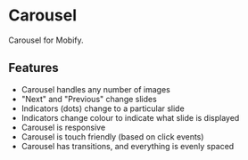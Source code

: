 # Carousel

Carousel for Mobify.

## Features

* Carousel handles any number of images
* "Next" and "Previous" change slides
* Indicators (dots) change to a particular slide
* Indicators change colour to indicate what slide is displayed
* Carousel is responsive
* Carousel is touch friendly (based on click events)
* Carousel has transitions, and everything is evenly spaced